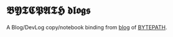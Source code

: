 # 𝕭𝖄𝕿𝕮𝕻𝕬𝕿𝕳 𝖉𝖑𝖔𝖌𝖘

A Blog/DevLog copy/notebook binding from [blog](https://github.com/a327ex/blog) of [BYTEPATH](https://github.com/a327ex/BYTEPATH).